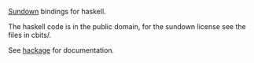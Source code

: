 [Sundown](https://github.com/vmg/sundown) bindings for haskell.

The haskell code is in the public domain, for the sundown license see
the files in cbits/.

See [hackage](http://hackage.haskell.org/package/sundown) for
documentation.
